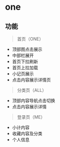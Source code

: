 # one
## 功能
> 首页（ONE）
-	顶部图点击展示
-	中部栏展开
-	首页下拉刷新
-	首页上拉加载
-	小记页展示
-	点击内容展示详情页
>	分类页（ALL）
-	顶部内容导航点击切换
-	点击内容展示详情
>	登录页（ME）
-	小计内容
-	收藏内容及分类
-	个人信息 

